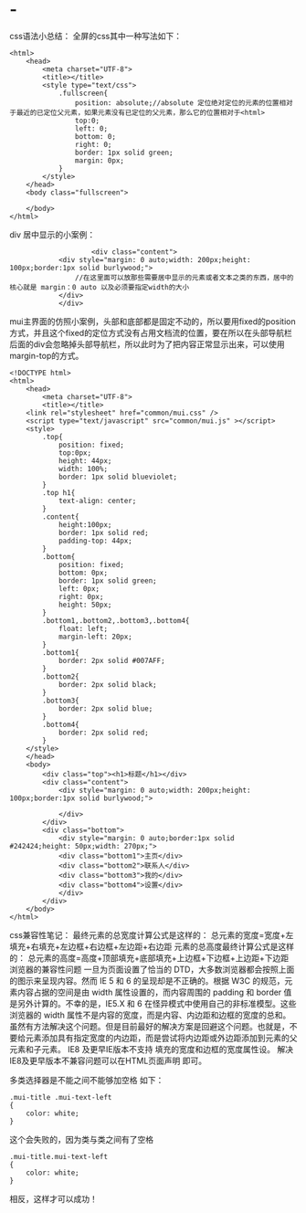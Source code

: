 # -
css语法小总结：
全屏的css其中一种写法如下：
```<!DOCTYPE html>
<html>
	<head>
		<meta charset="UTF-8">
		<title></title>
		<style type="text/css">
			.fullscreen{
				position: absolute;//absolute 定位绝对定位的元素的位置相对于最近的已定位父元素，如果元素没有已定位的父元素，那么它的位置相对于<html>
				top:0;
				left: 0;
				bottom: 0;
				right: 0;
				border: 1px solid green;
				margin: 0px;
			}
		</style>
	</head>
	<body class="fullscreen">
		
	</body>
</html>
```

div 居中显示的小案例：
```
                    <div class="content">
			<div style="margin: 0 auto;width: 200px;height: 100px;border:1px solid burlywood;">
				//在这里面可以放那些需要居中显示的元素或者文本之类的东西，居中的核心就是 margin：0 auto 以及必须要指定width的大小
			</div>
		    </div>
```

mui主界面的仿照小案例，头部和底部都是固定不动的，所以要用fixed的position方式，并且这个fixed的定位方式没有占用文档流的位置，要在所以在头部导航栏后面的div会忽略掉头部导航栏，所以此时为了把内容正常显示出来，可以使用margin-top的方式。
```
<!DOCTYPE html>
<html>
	<head>
		<meta charset="UTF-8">
		<title></title>
	<link rel="stylesheet" href="common/mui.css" />
	<script type="text/javascript" src="common/mui.js" ></script>
	<style>
		.top{
			position: fixed;
			top:0px;
			height: 44px;
			width: 100%;
			border: 1px solid blueviolet;
		}
		.top h1{
			text-align: center;
		}
		.content{
			height:100px;
			border: 1px solid red;
			padding-top: 44px;
		}
		.bottom{
			position: fixed;
			bottom: 0px;
			border: 1px solid green;
			left: 0px;
			right: 0px;
			height: 50px;
		}
		.bottom1,.bottom2,.bottom3,.bottom4{
			float: left;
			margin-left: 20px;
		}
		.bottom1{
			border: 2px solid #007AFF;
		}
		.bottom2{
			border: 2px solid black;
		}
		.bottom3{
			border: 2px solid blue;
		}
		.bottom4{
			border: 2px solid red;
		}
	</style>
	</head>
	<body>
		<div class="top"><h1>标题</h1></div>
		<div class="content">
			<div style="margin: 0 auto;width: 200px;height: 100px;border:1px solid burlywood;">
				
			</div>
		</div>
		<div class="bottom">
			<div style="margin: 0 auto;border:1px solid #242424;height: 50px;width: 270px;">
			<div class="bottom1">主页</div>
			<div class="bottom2">联系人</div>
			<div class="bottom3">我的</div>
			<div class="bottom4">设置</div>
			</div>
		</div>
	</body>
</html>

```


css兼容性笔记：
最终元素的总宽度计算公式是这样的：
总元素的宽度=宽度+左填充+右填充+左边框+右边框+左边距+右边距
元素的总高度最终计算公式是这样的：
总元素的高度=高度+顶部填充+底部填充+上边框+下边框+上边距+下边距
浏览器的兼容性问题
一旦为页面设置了恰当的 DTD，大多数浏览器都会按照上面的图示来呈现内容。然而 IE 5 和 6 的呈现却是不正确的。根据 W3C 的规范，元素内容占据的空间是由 width 属性设置的，而内容周围的 padding 和 border 值是另外计算的。不幸的是，IE5.X 和 6 在怪异模式中使用自己的非标准模型。这些浏览器的 width 属性不是内容的宽度，而是内容、内边距和边框的宽度的总和。
虽然有方法解决这个问题。但是目前最好的解决方案是回避这个问题。也就是，不要给元素添加具有指定宽度的内边距，而是尝试将内边距或外边距添加到元素的父元素和子元素。
IE8 及更早IE版本不支持 填充的宽度和边框的宽度属性设。
解决IE8及更早版本不兼容问题可以在HTML页面声明 <!DOCTYPE html>即可。




多类选择器是不能之间不能够加空格 如下：
```
.mui-title .mui-text-left
{
	color: white;
}
```
这个会失败的，因为类与类之间有了空格

```
.mui-title.mui-text-left
{
	color: white;
}
```
相反，这样才可以成功！
